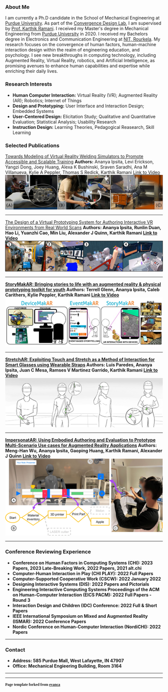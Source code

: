 ### About Me
I am currently a Ph.D candidate in the School of Mechanical Engineering at [Purdue University](https://purdue.edu/). As part of the [Convergence Design Lab](https://engineering.purdue.edu/cdesign/wp/), I am supervised by [Prof. Karthik Ramani](https://engineering.purdue.edu/~ramani/wordpress/featured-content/about/). I received my Master's degree in Mechanical Engineering from [Purdue University](https://purdue.edu/) in 2020. I received my Bachelors degree in Electronics and Communication Engineering at [NIT, Rourkela](https://www.nitrkl.ac.in/). My research focuses on the convergence of human factors, human-machine interaction design within the realm of engineering education, and psychology. I see new breakthroughs in computing technology, including Augmented Reality, Virtual Reality, robotics, and Artificial Intelligence, as promising avenues to enhance human capabilities and expertise while enriching their daily lives.

### Research Interests
- <strong>Human Computer Interaction:</strong> Virtual Reality (VR); Augmented Reality (AR); Robotics; Internet of Things
- <strong>Design and Prototyping:</strong> User Interface and Interaction Design; Embedded Systems
- <strong>User-Centered Design:</strong> Elicitation Study; Qualitative and Quantitative Evaluation; Statistical Analysis; Usability Research
- <strong>Instruction Design:</strong> Learning Theories, Pedagogical Reasearch, Skill Learning

### Selected Publications

[Towards Modeling of Virtual Reality Welding Simulators to Promote Accessible and Scalable Training](https://dl.acm.org/doi/abs/10.1145/3491102.3517696) 
<strong>Authors:</strong> Ananya Ipsita, Levi Erickson, Yangzi Dong, Joey Huang, Alexa K Bushinski, Sraven Saradhi, Ana M Villanueva, Kylie A Peppler, Thomas S Redick, Karthik Ramani 
[Link to Video](https://www.youtube.com/watch?v=S0WKqEfmz2Y) 
<img src="images/VRWeldLearner.jpg?raw=true"/>

---
[The Design of a Virtual Prototyping System for Authoring Interactive VR Environments from Real World Scans](https://doi.org/10.1115/1.4062970) 
<strong>Authors:<strong> Ananya Ipsita, Runlin Duan, Hao Li, Yuanzhi Cao, Min Liu, Alexander J Quinn, Karthik Ramani 
[Link to Video](https://www.youtube.com/watch?v=27egu5VkL0M) 
<img src="images/VRFromX.jpg?raw=true"/>

---
[StoryMakAR: Bringing stories to life with an augmented reality & physical prototyping toolkit for youth](https://dl.acm.org/doi/abs/10.1145/3313831.3376790) 
<strong>Authors:<strong> Terrell Glenn, Ananya Ipsita, Caleb Carithers, Kylie Peppler, Karthik Ramani 
[Link to Video](https://www.youtube.com/watch?v=oP9vKjZAiog) 
<img src="images/StoryMakAR.jpg?raw=true"/>

---
[StretchAR: Exploiting Touch and Stretch as a Method of Interaction for Smart Glasses using Wearable Straps](https://dl.acm.org/doi/abs/10.1145/3550305) 
<strong>Authors:<strong> Luis Paredes, Ananya Ipsita, Juan C Mesa, Ramses V Martinez Garrido, Karthik Ramani 
[Link to Video](https://www.youtube.com/watch?v=Ym75AFGHhzg) 
<img src="images/StretchAR.jpg?raw=true"/>

---
[ImpersonatAR: Using Embodied Authoring and Evaluation to Prototype Multi-Scenario Use cases for Augmented Reality Applications](https://doi.org/10.1115/1.4063558) 
<strong>Authors:<strong> Meng-Han Wu, Ananya Ipsita, Gaoping Huang, Karthik Ramani, Alexander J Quinn 
[Link to Video](https://youtu.be/3u14g-Ve3rk) 
<img src="images/ImpersonatAR.jpg?raw=true"/>

---

### Conference Reviewing Experience

- <strong>Conference on Human Factors in Computing Systems (CHI):</strong> 2023 Papers, 2023 Late-Breaking Work, 2022 Papers, 2021 alt.chi
- <strong>Computer-Human Interaction in Play (CHI PLAY):</strong> 2022 Full Papers
- <strong>Computer-Supported Cooperative Work (CSCW):</strong> 2022 January 2022
- <strong>Designing Interactive Systems (DIS):</strong> 2022 Papers and Pictorials
- <strong>Engineering Interactive Computing Systems Proceedings of the ACM on Human-Computer Interaction (EICS PACM):</strong> 2022 Full Papers - Round 3
- <strong>Interaction Design and Children (IDC) Conference:</strong> 2022 Full & Short Papers
- <strong>IEEE International Symposium on Mixed and Augmented Reality (ISMAR):</strong> 2022 Conference Papers
- <strong>Nordic Conference on Human-Computer Interaction (NordiCHI):</strong> 2022 Papers

---

### Contact

- Address: 585 Purdue Mall, West Lafayette, IN 47907
- Office: Mechanical Engieering Building, Room 3164

---




---
<p style="font-family: 'Crimson Pro', serif; font-size: 12px; text-align: justify">Page template forked from <a href="https://github.com/evanca/quick-portfolio">evanca</a></p>

<!-- Remove above link if you don't want to attibute -->
